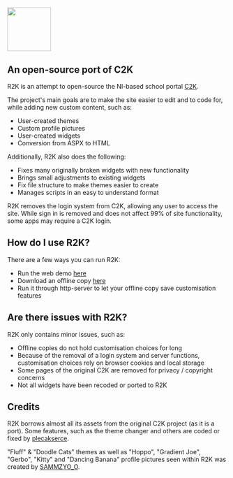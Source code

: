 
# <img src="https://github.com/plecakserce/R2K/assets/126778577/2ad0d725-9eaf-415d-be3e-8875b6eabd88" width="100">

## An open-source port of C2K

R2K is an attempt to open-source the NI-based school portal [C2K](https://www.c2kschools.net).

The project's main goals are to make the site easier to edit and to code for, while adding new custom content, such as:

- User-created themes
- Custom profile pictures
- User-created widgets
- Conversion from ASPX to HTML

Additionally, R2K also does the following:

- Fixes many originally broken widgets with new functionality
- Brings small adjustments to existing widgets
- Fix file structure to make themes easier to create
- Manages scripts in an easy to understand format

R2K removes the login system from C2K, allowing any user to access the site.
While sign in is removed and does not affect 99% of site functionality, some apps may require a C2K login.

## How do I use R2K?
There are a few ways you can run R2K:

- Run the web demo [here](https://plecakserce.github.io/WebsiteProject/r2k.html)
- Download an offline copy [here](https://github.com/plecakserce/R2K/releases)
- Run it through http-server to let your offline copy save customisation features

## Are there issues with R2K?
R2K only contains minor issues, such as:

- Offline copies do not hold customisation choices for long
- Because of the removal of a login system and server functions, customisation choices rely on browser cookies and local storage
- Some pages of the original C2K are removed for privacy / copyright concerns
- Not all widgets have been recoded or ported to R2K

## Credits
R2K borrows almost all its assets from the original C2K project (as it is a port). Some features, such as the theme changer and others are coded or fixed by [plecakserce](https://github.com/plecakserce).

"Fluff" & "Doodle Cats" themes as well as "Hoppo", "Gradient Joe", "Gerbo", "Kitty" and "Dancing Banana" profile pictures seen within R2K was created by [SAMMZYO_O](https://sammzy404.newgrounds.com/). 
